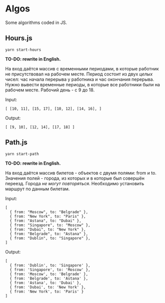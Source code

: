# Algos

Some algorithms coded in JS.

## Hours.js

`yarn start-hours`

**TO-DO: rewrite in English.**

На вход даётся массив с временными периодами, в которые работник не присутствовал на рабочем месте. Период состоит из двух _целых_ чисел: час начала перерыва у работника и час окончания перерыва. Нужно вывести временные периоды, в которые все работники были на рабочем месте. Рабочий день - с 9 до 18.

Input:

```
[ [10, 11], [15, 17], [10, 12], [14, 16], ]
```

Output:

```
[ [9, 10], [12, 14], [17, 18] ]
```

## Path.js

`yarn start-path`

**TO-DO: rewrite in English.**

На вход даётся массив билетов - объектов с двумя полями: from и to. Значения полей - города, из которых и в которые был совершён переезд. Города _не могут повторяться_. Необходимо установить маршрут по данным билетам.

Input:

```
[
  { from: "Moscow", to: "Belgrade" },
  { from: "New York", to: "Paris" },
  { from: "Astana", to: "Dubai" },
  { from: "Singapore", to: "Moscow" },
  { from: "Dubai", to: "New York" },
  { from: "Belgrade", to: "Astana" },
  { from: "Dublin", to: "Singapore" },
]
```

Output:

```
[
  { from: 'Dublin', to: 'Singapore' },
  { from: 'Singapore', to: 'Moscow' },
  { from: 'Moscow', to: 'Belgrade' },
  { from: 'Belgrade', to: 'Astana' },
  { from: 'Astana', to: 'Dubai' },
  { from: 'Dubai', to: 'New York' },
  { from: 'New York', to: 'Paris' }
]
```
